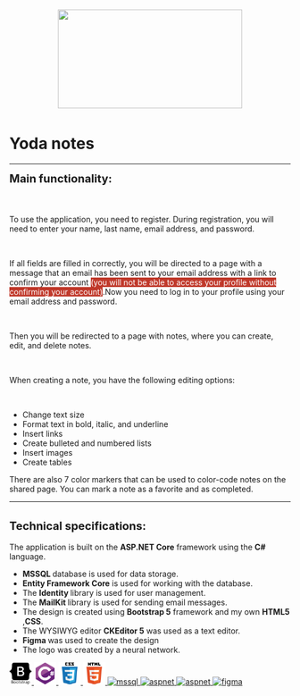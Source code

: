 <h1 style="text-align:center"><img alt="" src="https://raw.githubusercontent.com/danil54543/YodaNotes/master/YodaNotes/wwwroot/img/YodaLogoHeader.png" style="height:177px; width:330px" /></h1>

<h1><span style="color:null">Yoda notes</span></h1>

<hr />
<p><span style="font-size:20px"><strong>Main functionality:</strong></span></p>

<p><span style="font-size:20px"><strong><img alt="" src="https://scontent.flwo2-1.fna.fbcdn.net/v/t39.30808-6/338952676_943921136801796_602744721795826819_n.jpg?_nc_cat=111&ccb=1-7&_nc_sid=0debeb&_nc_ohc=zL3aOS8vTVAAX8avIm8&_nc_ht=scontent.flwo2-1.fna&oh=00_AfC9F-adDdKgeVZZHe2_7jAXUHGz2vV-2rD6M0MllgXCig&oe=6432A8EE"  /></strong></span></p>

<p>To use the application, you need to register. During registration, you will need to enter your <span class="marker">name</span>,<span class="marker"> last name</span>, <span class="marker">email address</span>, and <span class="marker">password</span>.</p>

<p><img alt="" src="https://scontent.flwo2-1.fna.fbcdn.net/v/t39.30808-6/338952676_3204015239888835_4235071954271721520_n.jpg?_nc_cat=108&ccb=1-7&_nc_sid=0debeb&_nc_ohc=4D56Jxos9cEAX8e3EHb&_nc_ht=scontent.flwo2-1.fna&oh=00_AfD02DkE7grch542N5bHOnBvljcVsG3TksYIGUQxzKxtfA&oe=6432E723"  /></p>

<p>If all fields are filled in correctly, you will be directed to a page with a message that an email has been sent to your email address with a link to confirm your account<span style="color:#ffffff"> <span style="background-color:#c0392b">(</span><span class="marker"><span style="background-color:#c0392b">you will not be able to access your profile without confirming your account</span></span><span style="background-color:#c0392b">)</span></span>.Now you need to log in to your profile using your email address and password.</p>

<p><img alt="" src="https://scontent.flwo2-1.fna.fbcdn.net/v/t39.30808-6/339931159_1815405442178127_7329880908453232154_n.jpg?_nc_cat=103&ccb=1-7&_nc_sid=0debeb&_nc_ohc=r4AEqeIwmt0AX8iYnP_&_nc_ht=scontent.flwo2-1.fna&oh=00_AfDwSn06wyzcbSEvS4x3DuZ-NYuaezGJnRhqCer9ukIDRQ&oe=6432CD8E"  /></p>

<p>Then you will be redirected to a page with notes, where you can create, edit, and delete notes.</p>
<p><img alt="" src="https://scontent.flwo2-1.fna.fbcdn.net/v/t39.30808-6/339131017_1190509909013635_8541988416507112491_n.jpg?_nc_cat=111&ccb=1-7&_nc_sid=0debeb&_nc_ohc=WsDLWmKEZ4oAX_Tamb8&_nc_ht=scontent.flwo2-1.fna&oh=00_AfD8IOIGrdRJ-gY0ImBRPBK3R4IDzeE9q9wdzuo_Mr3i_g&oe=6432A690"  /></p>
<p>When creating a note, you have the following editing options:</p>

<p><img alt="" src="https://scontent.flwo2-1.fna.fbcdn.net/v/t39.30808-6/339911428_203819889018285_597984394143716122_n.jpg?_nc_cat=101&ccb=1-7&_nc_sid=0debeb&_nc_ohc=brShGhf2d4AAX-j8KUS&_nc_ht=scontent.flwo2-1.fna&oh=00_AfD5kX62MUlxiQ3AtmmlcKlmE4nmJe7Rg_-M3iiDpTBgOw&oe=6432F5CE"  /></p>

<ul>
	<li>Change text size</li>
	<li>Format text in bold, italic, and underline</li>
	<li>Insert links</li>
	<li>Create bulleted and numbered lists</li>
	<li>Insert images</li>
	<li>Create tables</li>
</ul>

<p>There are also 7 color markers that can be used to color-code notes on the shared page. You can mark a note as a favorite and as completed.</p>

<hr />
<h2 dir="auto"><strong><span style="font-size:20px">Technical specifications:</span></strong></h2>

<p>The application is built on the <strong><span class="marker">ASP.NET Core</span></strong> framework using the <strong><span class="marker">C#</span></strong> language.</p>

<ul dir="ltr">
	<li><strong><span class="marker">MSSQL</span> </strong>database is used for data storage.</li>
	<li><strong><span class="marker">Entity Framework Core</span></strong> is used for working with the database.</li>
	<li>The <strong><span class="marker">Identity<span style="background-color:#ffffff"> </span></span></strong>library is used for user management.</li>
	<li>The <strong><span class="marker">MailKit<span style="background-color:#ffffff"> </span></span></strong>library is used for sending email messages.</li>
	<li>The design is created using <strong><span class="marker">Bootstrap 5</span></strong> framework and my own <span class="marker"><strong>HTML5</strong> <span style="background-color:#ffffff">,</span></span><span class="marker"><strong>CSS</strong></span>.</li>
	<li>The WYSIWYG editor <span class="marker"><strong>CKEditor 5</strong><span style="background-color:#ffffff"> </span></span>was used as a text editor.</li>
	<li><strong>Figma </strong>was used to create the design</li>
	<li>The logo was created by a neural network.</li>
</ul>

<p><a href="https://getbootstrap.com" rel="noreferrer" target="_blank"><img alt="bootstrap" src="https://raw.githubusercontent.com/devicons/devicon/master/icons/bootstrap/bootstrap-plain-wordmark.svg" style="height:40px; width:40px" /> </a> <a href="https://www.w3schools.com/cs/" rel="noreferrer" target="_blank"> <img alt="csharp" src="https://raw.githubusercontent.com/devicons/devicon/master/icons/csharp/csharp-original.svg" style="height:40px; width:40px" /> </a> <a href="https://www.w3schools.com/css/" rel="noreferrer" target="_blank"> <img alt="css3" src="https://raw.githubusercontent.com/devicons/devicon/master/icons/css3/css3-original-wordmark.svg" style="height:40px; width:40px" /> </a> <a href="https://www.w3.org/html/" rel="noreferrer" target="_blank"> <img alt="html5" src="https://raw.githubusercontent.com/devicons/devicon/master/icons/html5/html5-original-wordmark.svg" style="height:40px; width:40px" /> </a> <a href="https://www.microsoft.com/en-us/sql-server" rel="noreferrer" target="_blank"> <img alt="mssql" src="https://www.svgrepo.com/show/303229/microsoft-sql-server-logo.svg" style="height:40px; width:40px" /> </a> <a href="https://dotnet.microsoft.com/en-us/apps/aspnet" rel="noreferrer" target="_blank"> <img alt="aspnet" src="https://image.pngaaa.com/927/5413927-small.png" style="height:40px; width:55px" /> </a> <a href="https://learn.microsoft.com/ru-ru/ef/" rel="noreferrer" target="_blank"> <img alt="aspnet" src="https://plugins.jetbrains.com/files/18147/231026/icon/pluginIcon.svg" style="height:40px; width:40px" /> </a> <a href="https://www.figma.com/" rel="noreferrer" target="_blank"> <img alt="figma" src="https://www.vectorlogo.zone/logos/figma/figma-icon.svg" style="height:40px; width:40px" /> </a></p>

